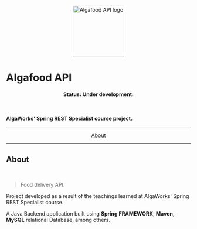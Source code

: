 <p align="center">
  <img src="./README-assets/AlgafoodAPI-icon.png" width="140px" alt="Algafood API logo"/>
</p>

# Algafood API

<h4 align="center"> 
	 Status: Under development.
</h4>

<br/>

**AlgaWorks' Spring REST Specialist course project.**

---

<p align="center">
  <a href="#about">About</a> <!--•
  <a href="#programmatic-content">Programmatic content</a> •
  <a href="#preview">Preview</a> •
  <a href="#tech-stack-and-tools">Tech Stack and tools</a> •
  <a href="#publication">Publication</a> •
  <a href="#author">Author</a>--> 
</p>

---

## About
<br/>


> Food delivery API.

Project developed as a result of the teachings learned at AlgaWorks' Spring REST Specialist course.

A Java Backend application built using **Spring FRAMEWORK**, **Maven**, **MySQL** relational Database, among others.
 
